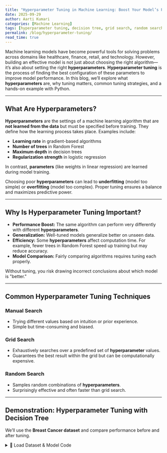 ```yaml
---
title: "Hyperparameter Tuning in Machine Learning: Boost Your Model’s Performance"
date: 2025-09-29
author: Aarti Kumari
categories: [Machine Learning]
tags: [hyperparameter tuning, decision tree, grid search, random search, model optimization, Python]
permalink: /blog/hyperparameter-tuning/
read_time: true
---
```


Machine learning models have become powerful tools for solving problems across domains like healthcare, finance, retail, and technology. However, building an effective model is not just about choosing the right algorithm—it’s also about setting the right **hyperparameters**. **Hyperparameter tuning** is the process of finding the best configuration of these parameters to improve model performance. In this blog, we’ll explore what **hyperparameters** are, why tuning matters, common tuning strategies, and a hands-on example with Python.

---

## What Are Hyperparameters?

**Hyperparameters** are the settings of a machine learning algorithm that are **not learned from the data** but must be specified before training. They define how the learning process takes place. Examples include:

- **Learning rate** in gradient-based algorithms  
- **Number of trees** in Random Forest  
- **Maximum depth** in decision trees  
- **Regularization strength** in logistic regression  

In contrast, **parameters** (like weights in linear regression) are learned during model training.

Choosing poor **hyperparameters** can lead to **underfitting** (model too simple) or **overfitting** (model too complex). Proper tuning ensures a balance and maximizes predictive power.

---

## Why Is Hyperparameter Tuning Important?

- **Performance Boost:** The same algorithm can perform very differently with different **hyperparameters**.  
- **Generalization:** Well-tuned models generalize better on unseen data.  
- **Efficiency:** Some **hyperparameters** affect computation time. For example, fewer trees in Random Forest speed up training but may reduce accuracy.  
- **Model Comparison:** Fairly comparing algorithms requires tuning each properly.  

Without tuning, you risk drawing incorrect conclusions about which model is "better."

---

## Common Hyperparameter Tuning Techniques

### Manual Search
- Trying different values based on intuition or prior experience.  
- Simple but time-consuming and biased.  

### Grid Search
- Exhaustively searches over a predefined set of **hyperparameter** values.  
- Guarantees the best result within the grid but can be computationally expensive.  

### Random Search
- Samples random combinations of **hyperparameters**.  
- Surprisingly effective and often faster than grid search.  

---

## Demonstration: Hyperparameter Tuning with Decision Tree

We’ll use the **Breast Cancer dataset** and compare performance before and after tuning. 

<details>
<summary>📂 Load Dataset & Model Code</summary>

```python
# Import libraries
import pandas as pd
from sklearn.datasets import load_breast_cancer
from sklearn.model_selection import train_test_split, GridSearchCV
from sklearn.tree import DecisionTreeClassifier
from sklearn.metrics import accuracy_score

# Load dataset
data = load_breast_cancer()
X = pd.DataFrame(data.data, columns=data.feature_names)
y = pd.Series(data.target)

# Train-test split
X_train, X_test, y_train, y_test = train_test_split(
    X, y, test_size=0.2, random_state=42
)

# --------------------------
# Baseline Model (Default Hyperparameters)
# --------------------------
baseline_dt = DecisionTreeClassifier(random_state=42)
baseline_dt.fit(X_train, y_train)
y_pred_base = baseline_dt.predict(X_test)
print("Baseline Accuracy:", accuracy_score(y_test, y_pred_base))
# Output: Baseline Accuracy: 0.9473684210526315

# --------------------------
# Hyperparameter Tuning
# --------------------------
param_grid = {
    'max_depth': [3, 5, 10, None],
    'min_samples_split': [2, 5, 10, 20],
    'criterion': ['gini', 'entropy']
}

grid_search = GridSearchCV(
    DecisionTreeClassifier(random_state=42),
    param_grid,
    cv=5,
    scoring='accuracy',
    n_jobs=-1
)
grid_search.fit(X_train, y_train)

print("Best Parameters:", grid_search.best_params_)
best_model = grid_search.best_estimator_
y_pred_best = best_model.predict(X_test)
print("Tuned Model Accuracy:", accuracy_score(y_test, y_pred_best))
# Output: Best Parameters: {'criterion': 'entropy', 'max_depth': 5, 'min_samples_split': 10}
# Tuned Model Accuracy: 0.956140350877193
</details>```

## Key Takeaway

- **Baseline Decision Tree Accuracy:** 0.9473  
- **Best Parameters:** `{'criterion': 'entropy', 'max_depth': 5, 'min_samples_split': 10}`  
- **Tuned Decision Tree Accuracy:** 0.9561  

That’s about a **1% absolute improvement**. While the gain isn’t huge, it clearly shows how tuning can squeeze out extra performance by finding a more balanced tree (optimized depth, splits, and criterion). Even small improvements matter in real-world applications.

---

## Best Practices in Hyperparameter Tuning

- **Start Simple:** Begin with a small parameter space before expanding.  
- **Use Cross-Validation:** Prevents overfitting by evaluating performance across folds.  
- **Balance Accuracy and Speed:** More parameters may improve accuracy but increase training time.  
- **Domain Knowledge Helps:** Understanding the data and algorithm can guide which parameters to tune.

---

## Conclusion

Hyperparameter tuning is a critical step in building effective machine learning models. While the algorithm choice matters, tuning often makes the difference between mediocre and excellent performance. Methods like **grid search** and **random search** give us systematic ways to find optimal configurations.

